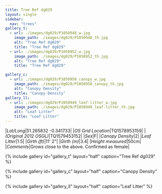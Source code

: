 ```yaml
---
title: Tree Ref dg029
layout: single
sidebar:
  nav: "trees"
gallery_t: 
  - url: ./images/dg029/P1050948_w.jpg
    image_path: ./images/dg029/P1050948_th.jpg
    alt: "Tree Ref dg029"
    title: "Tree Ref dg029"
  - url: ./images/dg029/P1050952_w.jpg
    image_path: ./images/dg029/P1050952_th.jpg
    alt: "Tree Ref dg029"
    title: "Tree Ref dg029"

gallery_c:
  - url: ./images/dg029/P1050950_canopy_w.jpg
    image_path: ./images/dg029/P1050950_canopy_th.jpg
    alt: "Canopy Density"
    title: "Canopy Density"
gallery_ll:
  - url: ./images/dg029/P1050949_leaf-litter_w.jpg
    image_path: ./images/dg029/P1050949_leaf-litter_th.jpg
    alt: "Leaf Litter"
    title: "Leaf Litter"
---
```


|*Lat/Long*|51.265832 -0.341733|
|*OS Grid Location*|TQ1578953159|
|*(Original 2012 OSGL)*|TQ1579453152|
|*Sex*|F|
|*Canopy Density*|2|
|*Leaf Litter*|1.5|
|*Girth (ft)*|11' 2"|
|*Girth (m)*|3.4|
|*Height measured*|50cm|
|*Comments*|Grows close to the above. Confirmed as female|

{% include gallery id="gallery_t" layout="half" caption="Tree Ref dg029" %}

{% include gallery id="gallery_c" layout="half" caption="Canopy Density" %}

{% include gallery id="gallery_ll" layout="half" caption="Leaf Litter" %}

